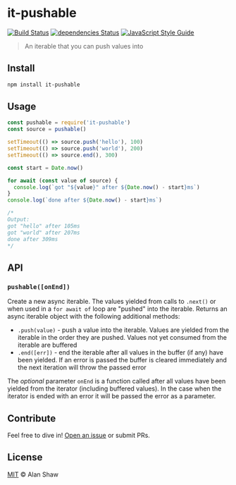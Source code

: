 # it-pushable

[![Build Status](https://travis-ci.org/alanshaw/it-pushable.svg?branch=master)](https://travis-ci.org/alanshaw/it-pushable)
[![dependencies Status](https://david-dm.org/alanshaw/it-pushable/status.svg)](https://david-dm.org/alanshaw/it-pushable)
[![JavaScript Style Guide](https://img.shields.io/badge/code_style-standard-brightgreen.svg)](https://standardjs.com)

> An iterable that you can push values into

## Install

```sh
npm install it-pushable
```

## Usage

```js
const pushable = require('it-pushable')
const source = pushable()

setTimeout(() => source.push('hello'), 100)
setTimeout(() => source.push('world'), 200)
setTimeout(() => source.end(), 300)

const start = Date.now()

for await (const value of source) {
  console.log(`got "${value}" after ${Date.now() - start}ms`)
}
console.log(`done after ${Date.now() - start}ms`)

/*
Output:
got "hello" after 105ms
got "world" after 207ms
done after 309ms
*/
```

## API

### `pushable([onEnd])`

Create a new async iterable. The values yielded from calls to `.next()` or when used in a `for await of` loop are "pushed" into the iterable. Returns an async iterable object with the following additional methods:

* `.push(value)` - push a value into the iterable. Values are yielded from the iterable in the order they are pushed. Values not yet consumed from the iterable are buffered
* `.end([err])` - end the iterable after all values in the buffer (if any) have been yielded. If an error is passed the buffer is cleared immediately and the next iteration will throw the passed error

The _optional_ parameter `onEnd` is a function called after all values have been yielded from the iterator (including buffered values). In the case when the iterator is ended with an error it will be passed the error as a parameter.

## Contribute

Feel free to dive in! [Open an issue](https://github.com/alanshaw/it-pushable/issues/new) or submit PRs.

## License

[MIT](LICENSE) © Alan Shaw
